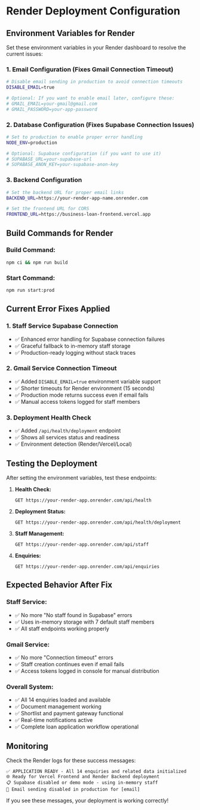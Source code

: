 # Render Deployment Configuration

## Environment Variables for Render

Set these environment variables in your Render dashboard to resolve the current issues:

### 1. Email Configuration (Fixes Gmail Connection Timeout)
```bash
# Disable email sending in production to avoid connection timeouts
DISABLE_EMAIL=true

# Optional: If you want to enable email later, configure these:
# GMAIL_EMAIL=your-gmail@gmail.com
# GMAIL_PASSWORD=your-app-password
```

### 2. Database Configuration (Fixes Supabase Connection Issues)
```bash
# Set to production to enable proper error handling
NODE_ENV=production

# Optional: Supabase configuration (if you want to use it)
# SUPABASE_URL=your-supabase-url
# SUPABASE_ANON_KEY=your-supabase-anon-key
```

### 3. Backend Configuration
```bash
# Set the backend URL for proper email links
BACKEND_URL=https://your-render-app-name.onrender.com

# Set the frontend URL for CORS
FRONTEND_URL=https://business-loan-frontend.vercel.app
```

## Build Commands for Render

### Build Command:
```bash
npm ci && npm run build
```

### Start Command:
```bash
npm run start:prod
```

## Current Error Fixes Applied

### 1. Staff Service Supabase Connection
- ✅ Enhanced error handling for Supabase connection failures
- ✅ Graceful fallback to in-memory staff storage
- ✅ Production-ready logging without stack traces

### 2. Gmail Service Connection Timeout
- ✅ Added `DISABLE_EMAIL=true` environment variable support
- ✅ Shorter timeouts for Render environment (15 seconds)
- ✅ Production mode returns success even if email fails
- ✅ Manual access tokens logged for staff members

### 3. Deployment Health Check
- ✅ Added `/api/health/deployment` endpoint
- ✅ Shows all services status and readiness
- ✅ Environment detection (Render/Vercel/Local)

## Testing the Deployment

After setting the environment variables, test these endpoints:

1. **Health Check:**
   ```
   GET https://your-render-app.onrender.com/api/health
   ```

2. **Deployment Status:**
   ```
   GET https://your-render-app.onrender.com/api/health/deployment
   ```

3. **Staff Management:**
   ```
   GET https://your-render-app.onrender.com/api/staff
   ```

4. **Enquiries:**
   ```
   GET https://your-render-app.onrender.com/api/enquiries
   ```

## Expected Behavior After Fix

### Staff Service:
- ✅ No more "No staff found in Supabase" errors
- ✅ Uses in-memory storage with 7 default staff members
- ✅ All staff endpoints working properly

### Gmail Service:
- ✅ No more "Connection timeout" errors
- ✅ Staff creation continues even if email fails
- ✅ Access tokens logged in console for manual distribution

### Overall System:
- ✅ All 14 enquiries loaded and available
- ✅ Document management working
- ✅ Shortlist and payment gateway functional
- ✅ Real-time notifications active
- ✅ Complete loan application workflow operational

## Monitoring

Check the Render logs for these success messages:

```
✅ APPLICATION READY - All 14 enquiries and related data initialized
🌐 Ready for Vercel Frontend and Render Backend deployment
📋 Supabase disabled or demo mode - using in-memory staff
📧 Email sending disabled in production for [email]
```

If you see these messages, your deployment is working correctly!
